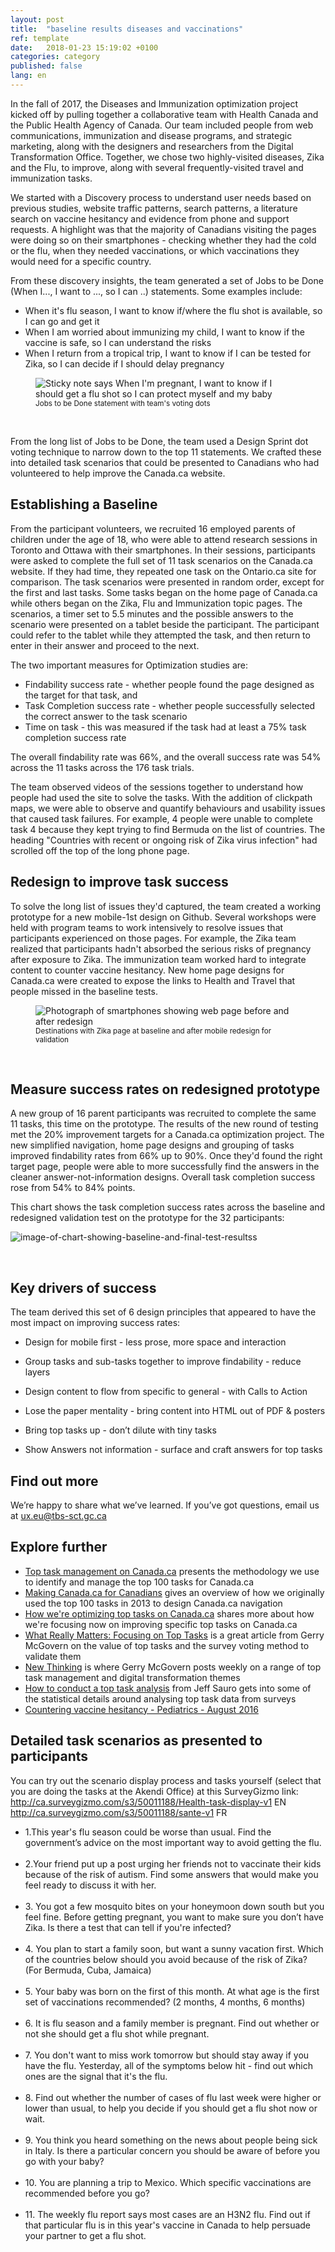 ```yaml
---
layout: post
title:  "baseline results diseases and vaccinations"
ref: template
date:   2018-01-23 15:19:02 +0100
categories: category
published: false
lang: en
---
```



In the fall of 2017, the Diseases and Immunization optimization project kicked off by pulling together a collaborative team with Health Canada and the Public Health Agency of Canada. Our team included people from web communications, immunization and disease programs, and strategic marketing, along with the designers and researchers from the Digital Transformation Office. Together, we chose two highly-visited diseases, Zika and the Flu, to improve, along with several frequently-visited travel and immunization tasks. 

We started with a Discovery process to understand user needs based on previous studies, website traffic patterns, search patterns, a literature search on vaccine hesitancy and evidence from phone and support requests. A highlight was that the majority of Canadians visiting the pages were doing so on their smartphones - checking whether they had the cold or the flu, when they needed vaccinations, or which vaccinations they would need for a specific country.  

From these discovery insights, the team generated a set of Jobs to be Done (When I..., I want to ..., so I can ..) statements. Some examples include:

* When it's flu season, I want to know	if/where the flu shot is available, so I can	go and get it
* When I am worried about immunizing my child, I want to	know if the vaccine is safe, so I can	understand the risks
* When I return from a tropical trip, I want to	know if I can be tested for Zika, so I can	decide if I should delay pregnancy

<figure>
<img class="img-responsive" alt="Sticky note says When I'm pregnant, I want to know if I should get a flu shot so I can protect myself and my baby" src="/images/JTBD_dots.jpg">
<figcaption><small>Jobs to be Done statement with team's voting dots</small></figcaption>
</figure><br>


From the long list of Jobs to be Done, the team used a Design Sprint dot voting technique to narrow down to the top 11 statements. We crafted these into detailed task scenarios that could be presented to Canadians who had volunteered to help improve the Canada.ca website. 

## Establishing a Baseline 

From the participant volunteers, we recruited 16 employed parents of children under the age of 18, who were able to attend research sessions in Toronto and Ottawa with their smartphones. In their sessions, participants were asked to complete the full set of 11 task scenarios on the Canada.ca website. If they had time, they repeated one task on the Ontario.ca site for comparison. The task scenarios were presented in random order, except for the first and last tasks. Some tasks began on the home page of Canada.ca while others began on the Zika, Flu and Immunization topic pages. The scenarios, a timer set to 5.5 minutes and the possible answers to the scenario were presented on a tablet beside the participant. The participant could refer to the tablet while they attempted the task, and then return to enter in their answer and proceed to the next. 
 
The two important measures for Optimization studies are:
* Findability success rate - whether people found the page designed as the target for that task, and 
* Task Completion success rate - whether people successfully selected the correct answer to the task scenario
* Time on task - this was measured if the task had at least a 75% task completion success rate

The overall findability rate was 66%, and the overall success rate was 54% across the 11 tasks across the 176 task trials. 

The team observed videos of the sessions together to understand how people had used the site to solve the tasks. With the addition of clickpath maps, we were able to observe and quantify behaviours and usability issues that caused task failures. For example, 4 people were unable to complete task 4 because they kept trying to find Bermuda on the list of countries. The heading "Countries with recent or ongoing risk of Zika virus infection" had scrolled off the top of the long phone page. 

## Redesign to improve task success

To solve the long list of issues they'd captured, the team created a working prototype for a new mobile-1st design on Github. Several workshops were held with program teams to work intensively to resolve issues that participants experienced on those pages. For example, the Zika team realized that participants hadn't absorbed the serious risks of pregnancy after exposure to Zika. The immunization team worked hard to integrate content to counter vaccine hesitancy. New home page designs for Canada.ca were created to expose the links to Health and Travel that people missed in the baseline tests. 
<figure>
<img class="img-responsive" alt="Photograph of smartphones showing web page before and after redesign" src="/images/zika_phones.png">
<figcaption><small>Destinations with Zika page at baseline and after mobile redesign for validation</small></figcaption>
</figure><br>

## Measure success rates on redesigned prototype
A new group of 16 parent participants was recruited to complete the same 11 tasks, this time on the prototype. The results of the new round of testing met the 20% improvement targets for a Canada.ca optimization project.  The new simplified navigation, home page designs and grouping of tasks improved findability rates from 66% up to 90%. Once they'd found the right target page, people were able to more successfully find the answers in the cleaner answer-not-information designs. Overall task completion success rose from 54% to 84% points.   
 
 This chart shows the task completion success rates across the baseline and redesigned validation test on the prototype for the 32 participants:
 
 <div itemprop="text" class="" data="type-text">
      <div class="img-responsive center-block col-md-6">
          <span class=""><img src="../images/Baseline vs Validation Success results.JPG" alt="image-of-chart-showing-baseline-and-final-test-resultss">
       </span>
       <div>
<p><br>
 
 ## Key drivers of success 
 The team derived this set of 6 design principles that appeared to have the most impact on improving success rates: 
 
* Design for mobile first - less prose, more space and interaction

* Group tasks and sub-tasks together to improve findability - reduce layers

* Design content to flow from specific to general -  with Calls to Action

* Lose the paper mentality - bring content into HTML out of PDF & posters

* Bring top tasks up  - don’t dilute with tiny tasks 

* Show Answers not information - surface and craft answers for top tasks

## Find out more

We’re happy to share what we’ve learned. If you’ve got questions, email us at ux.eu@tbs-sct.gc.ca

## Explore further

* [Top task management on Canada.ca]() presents the methodology we use to identify and manage the top 100 tasks for Canada.ca
* [Making Canada.ca for Canadians]() gives an overview of how we originally used the top 100 tasks in 2013 to design Canada.ca navigation
* [How we're optimizing top tasks on Canada.ca](https://canada-ca.github.io/category/2017/08/21/optimization-overview.html) shares more about how we're focusing now on improving specific top tasks on Canada.ca
* [What Really Matters: Focusing on Top Tasks](https://alistapart.com/article/what-really-matters-focusing-on-top-tasks) is a great article from Gerry McGovern on the value of top tasks and the survey voting method to validate them
* [New Thinking](http://gerrymcgovern.com/new-thinking/) is where Gerry McGovern posts weekly on a range of top task management and digital transformation themes 
* [How to conduct a top task analysis](https://measuringu.com/top-tasks/) from Jeff Sauro gets into some of the statistical details around analysing top task data from surveys
* [Countering vaccine hesitancy - Pediatrics - August 2016](http://pediatrics.aappublications.org/content/early/2016/08/25/peds.2016-2146)

## Detailed task scenarios as presented to participants
You can try out the scenario display process and tasks yourself (select that you are doing the tasks at the Akendi Office) at this SurveyGizmo link: http://ca.surveygizmo.com/s3/50011188/Health-task-display-v1 EN http://ca.surveygizmo.com/s3/50011188/sante-v1 FR
<ul>
<li> 1.This year's flu season could be worse than usual. Find the government’s advice on the most important way to avoid getting the flu. </li>
<br>
<li> 2.Your friend put up a post urging her friends not to vaccinate their kids because of the risk of autism. Find some answers that would make you feel ready to discuss it with her. </li>
<br>
<li> 3. You got a few mosquito bites on your honeymoon down south but you feel fine. Before getting pregnant, you want to make sure you don’t have Zika. Is there a test that can tell if you're infected? </li>
<br>
<li> 4. You plan to start a family soon, but want a sunny vacation first. Which of the countries below should you avoid because of the risk of Zika? (For Bermuda, Cuba, Jamaica)</li>
<br>
<li> 5. Your baby was born on the first of this month. At what age is the first set of vaccinations recommended? (2 months, 4 months, 6 months)</li>
<br>
<li> 6. It is flu season and a family member is pregnant. Find out whether or not she should get a flu shot while pregnant. </li> 
<br>
<li> 7. You don't want to miss work tomorrow but should stay away if you have the flu. Yesterday, all of the symptoms below hit - find out which ones are the signal that it's the flu. </li>
<br>
<li> 8. Find out whether the number of cases of flu last week were higher or lower than usual, to help you decide if you should get a flu shot now or wait. </li>
<br>
 <li> 9. You think you heard something on the news about people being sick in Italy. Is there a particular concern you should be aware of before you go with your baby? </li>
<br>
<li> 10. You are planning a trip to Mexico. Which specific vaccinations are recommended before you go? </li>
<br>
<li>11. The weekly flu report says most cases are an H3N2 flu. Find out if that particular flu is in this year's vaccine in Canada to help persuade your partner to get a flu shot.</li>
</ul>
 </br>

